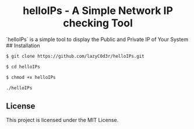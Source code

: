 <h1 align="center"> helloIPs - A Simple Network IP checking Tool </h1>
`helloIPs` is a simple tool to display the Public and Private IP of Your System
## Installation

```bash
$ git clone https://github.com/lazyC0d3r/helloIPs.git
```
```bash
$ cd helloIPs
```
```bash
$ chmod +x helloIPs
```
```bash
./helloIPs
```
## License
This project is licensed under the MIT License.
